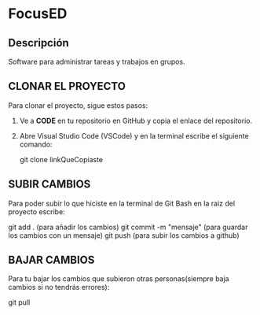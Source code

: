 # FocusED

## Descripción
Software para administrar tareas y trabajos en grupos.

## CLONAR EL PROYECTO

Para clonar el proyecto, sigue estos pasos:

1. Ve a **CODE** en tu repositorio en GitHub y copia el enlace del repositorio.
2. Abre Visual Studio Code (VSCode) y en la terminal escribe el siguiente comando:

   git clone linkQueCopiaste

## SUBIR CAMBIOS

Para poder subir lo que hiciste en la terminal de Git Bash en la raiz del proyecto escribe:

git add .                   (para añadir los cambios)
git commit -m "mensaje"     (para guardar los cambios con un mensaje)
git push                    (para subir los cambios a github)

## BAJAR CAMBIOS

Para tu bajar los cambios que subieron otras personas(siempre baja cambios si no tendrás errores):

git pull
